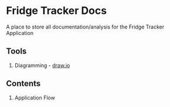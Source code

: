 # Fridge Tracker Docs
A place to store all documentation/analysis for the Fridge Tracker Application

## Tools
 1. Diagramming - [draw.io](https://app.diagrams.net/)

## Contents
 1. Application Flow
